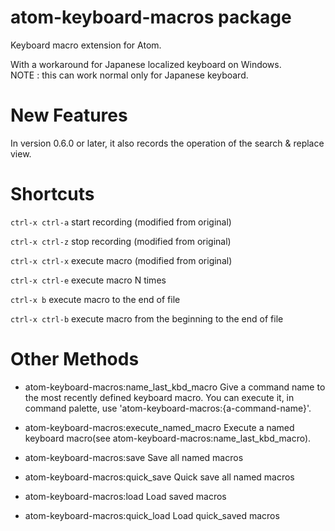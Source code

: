 # atom-keyboard-macros package

Keyboard macro extension for Atom.  

  With a workaround for Japanese localized keyboard on Windows.  
  NOTE : this can work normal only for Japanese keyboard.

# New Features

In version 0.6.0 or later, it also records the operation of the search & replace view.

# Shortcuts

```ctrl-x ctrl-a```  start recording (modified from original)

```ctrl-x ctrl-z```  stop recording (modified from original)

```ctrl-x ctrl-x```  execute macro (modified from original)

```ctrl-x ctrl-e```  execute macro N times

```ctrl-x b```  execute macro to the end of file

```ctrl-x ctrl-b``` execute macro from the beginning to the end of file

# Other Methods

- atom-keyboard-macros:name_last_kbd_macro
    Give a command name to the most recently defined keyboard macro.
    You can execute it, in command palette, use 'atom-keyboard-macros:{a-command-name}'.

- atom-keyboard-macros:execute_named_macro
    Execute a named keyboard macro(see atom-keyboard-macros:name_last_kbd_macro).

- atom-keyboard-macros:save
    Save all named macros

- atom-keyboard-macros:quick_save
    Quick save all named macros

- atom-keyboard-macros:load
    Load saved macros

- atom-keyboard-macros:quick_load
    Load quick_saved macros
